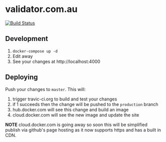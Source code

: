 # validator.com.au

[![Build Status](https://www.travis-ci.org/mds-validator/validator.com.au.svg?branch=master)](https://www.travis-ci.org/mds-validator/validator.com.au)

## Development

1. `docker-compose up -d`
2. Edit away
3. See your changes at http://localhost:4000

## Deploying

Push your changes to `master`. This will:

1. trigger travic-ci.org to build and test your changes
1. if 1 succeeds then the change will be pushed to the `production` branch
1. hub.docker.com will see this change and build an image
1. cloud.docker.com will see the new image and update the site

**NOTE** cloud.docker.com is going away so soon this will be simplified
  publish via github's page hosting as it now supports https and has a built
  in CDN.
